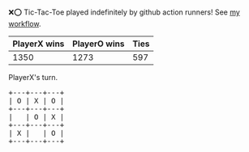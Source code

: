 :x::o: Tic-Tac-Toe played indefinitely by github action runners! See [my workflow](.github/workflows/play.yaml).

|PlayerX wins|PlayerO wins|Ties|
|-|-|-|
|1350|1273|597|

PlayerX's turn.

<pre>
+---+---+---+
| O | X | O |
+---+---+---+
|   | O | X |
+---+---+---+
| X |   | O |
+---+---+---+
</pre>